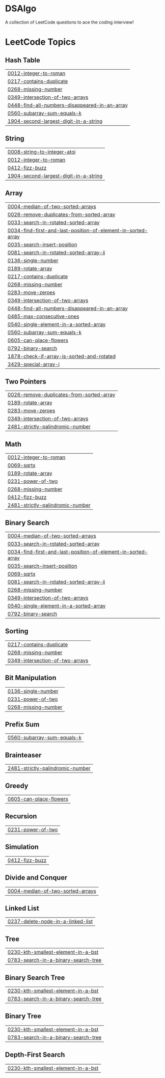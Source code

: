 # DSAlgo
A collection of LeetCode questions to ace the coding interview!
<!---LeetCode Topics Start-->
# LeetCode Topics
## Hash Table
|  |
| ------- |
| [0012-integer-to-roman](https://github.com/mahammadctr/DSAlgo/tree/master/0012-integer-to-roman) |
| [0217-contains-duplicate](https://github.com/mahammadhussain98/DSAlgo/tree/master/0217-contains-duplicate) |
| [0268-missing-number](https://github.com/mahammadhussain98/DSAlgo/tree/master/0268-missing-number) |
| [0349-intersection-of-two-arrays](https://github.com/mahammadhussain98/DSAlgo/tree/master/0349-intersection-of-two-arrays) |
| [0448-find-all-numbers-disappeared-in-an-array](https://github.com/mahammadctr/DSAlgo/tree/master/0448-find-all-numbers-disappeared-in-an-array) |
| [0560-subarray-sum-equals-k](https://github.com/mahammadhussain98/DSAlgo/tree/master/0560-subarray-sum-equals-k) |
| [1904-second-largest-digit-in-a-string](https://github.com/mahammadhussain98/DSAlgo/tree/master/1904-second-largest-digit-in-a-string) |
## String
|  |
| ------- |
| [0008-string-to-integer-atoi](https://github.com/mahammadhussain98/DSAlgo/tree/master/0008-string-to-integer-atoi) |
| [0012-integer-to-roman](https://github.com/mahammadctr/DSAlgo/tree/master/0012-integer-to-roman) |
| [0412-fizz-buzz](https://github.com/mahammadctr/DSAlgo/tree/master/0412-fizz-buzz) |
| [1904-second-largest-digit-in-a-string](https://github.com/mahammadhussain98/DSAlgo/tree/master/1904-second-largest-digit-in-a-string) |
## Array
|  |
| ------- |
| [0004-median-of-two-sorted-arrays](https://github.com/mahammadctr/DSAlgo/tree/master/0004-median-of-two-sorted-arrays) |
| [0026-remove-duplicates-from-sorted-array](https://github.com/mahammadhussain98/DSAlgo/tree/master/0026-remove-duplicates-from-sorted-array) |
| [0033-search-in-rotated-sorted-array](https://github.com/mahammadhussain98/DSAlgo/tree/master/0033-search-in-rotated-sorted-array) |
| [0034-find-first-and-last-position-of-element-in-sorted-array](https://github.com/mahammadhussain98/DSAlgo/tree/master/0034-find-first-and-last-position-of-element-in-sorted-array) |
| [0035-search-insert-position](https://github.com/mahammadhussain98/DSAlgo/tree/master/0035-search-insert-position) |
| [0081-search-in-rotated-sorted-array-ii](https://github.com/mahammadhussain98/DSAlgo/tree/master/0081-search-in-rotated-sorted-array-ii) |
| [0136-single-number](https://github.com/mahammadhussain98/DSAlgo/tree/master/0136-single-number) |
| [0189-rotate-array](https://github.com/mahammadhussain98/DSAlgo/tree/master/0189-rotate-array) |
| [0217-contains-duplicate](https://github.com/mahammadhussain98/DSAlgo/tree/master/0217-contains-duplicate) |
| [0268-missing-number](https://github.com/mahammadhussain98/DSAlgo/tree/master/0268-missing-number) |
| [0283-move-zeroes](https://github.com/mahammadhussain98/DSAlgo/tree/master/0283-move-zeroes) |
| [0349-intersection-of-two-arrays](https://github.com/mahammadhussain98/DSAlgo/tree/master/0349-intersection-of-two-arrays) |
| [0448-find-all-numbers-disappeared-in-an-array](https://github.com/mahammadctr/DSAlgo/tree/master/0448-find-all-numbers-disappeared-in-an-array) |
| [0485-max-consecutive-ones](https://github.com/mahammadhussain98/DSAlgo/tree/master/0485-max-consecutive-ones) |
| [0540-single-element-in-a-sorted-array](https://github.com/mahammadhussain98/DSAlgo/tree/master/0540-single-element-in-a-sorted-array) |
| [0560-subarray-sum-equals-k](https://github.com/mahammadhussain98/DSAlgo/tree/master/0560-subarray-sum-equals-k) |
| [0605-can-place-flowers](https://github.com/mahammadhussain98/DSAlgo/tree/master/0605-can-place-flowers) |
| [0792-binary-search](https://github.com/mahammadhussain98/DSAlgo/tree/master/0792-binary-search) |
| [1878-check-if-array-is-sorted-and-rotated](https://github.com/mahammadhussain98/DSAlgo/tree/master/1878-check-if-array-is-sorted-and-rotated) |
| [3429-special-array-i](https://github.com/mahammadctr/DSAlgo/tree/master/3429-special-array-i) |
## Two Pointers
|  |
| ------- |
| [0026-remove-duplicates-from-sorted-array](https://github.com/mahammadhussain98/DSAlgo/tree/master/0026-remove-duplicates-from-sorted-array) |
| [0189-rotate-array](https://github.com/mahammadhussain98/DSAlgo/tree/master/0189-rotate-array) |
| [0283-move-zeroes](https://github.com/mahammadhussain98/DSAlgo/tree/master/0283-move-zeroes) |
| [0349-intersection-of-two-arrays](https://github.com/mahammadhussain98/DSAlgo/tree/master/0349-intersection-of-two-arrays) |
| [2481-strictly-palindromic-number](https://github.com/mahammadhussain98/DSAlgo/tree/master/2481-strictly-palindromic-number) |
## Math
|  |
| ------- |
| [0012-integer-to-roman](https://github.com/mahammadctr/DSAlgo/tree/master/0012-integer-to-roman) |
| [0069-sqrtx](https://github.com/mahammadhussain98/DSAlgo/tree/master/0069-sqrtx) |
| [0189-rotate-array](https://github.com/mahammadhussain98/DSAlgo/tree/master/0189-rotate-array) |
| [0231-power-of-two](https://github.com/mahammadhussain98/DSAlgo/tree/master/0231-power-of-two) |
| [0268-missing-number](https://github.com/mahammadhussain98/DSAlgo/tree/master/0268-missing-number) |
| [0412-fizz-buzz](https://github.com/mahammadctr/DSAlgo/tree/master/0412-fizz-buzz) |
| [2481-strictly-palindromic-number](https://github.com/mahammadhussain98/DSAlgo/tree/master/2481-strictly-palindromic-number) |
## Binary Search
|  |
| ------- |
| [0004-median-of-two-sorted-arrays](https://github.com/mahammadctr/DSAlgo/tree/master/0004-median-of-two-sorted-arrays) |
| [0033-search-in-rotated-sorted-array](https://github.com/mahammadhussain98/DSAlgo/tree/master/0033-search-in-rotated-sorted-array) |
| [0034-find-first-and-last-position-of-element-in-sorted-array](https://github.com/mahammadhussain98/DSAlgo/tree/master/0034-find-first-and-last-position-of-element-in-sorted-array) |
| [0035-search-insert-position](https://github.com/mahammadhussain98/DSAlgo/tree/master/0035-search-insert-position) |
| [0069-sqrtx](https://github.com/mahammadhussain98/DSAlgo/tree/master/0069-sqrtx) |
| [0081-search-in-rotated-sorted-array-ii](https://github.com/mahammadhussain98/DSAlgo/tree/master/0081-search-in-rotated-sorted-array-ii) |
| [0268-missing-number](https://github.com/mahammadhussain98/DSAlgo/tree/master/0268-missing-number) |
| [0349-intersection-of-two-arrays](https://github.com/mahammadhussain98/DSAlgo/tree/master/0349-intersection-of-two-arrays) |
| [0540-single-element-in-a-sorted-array](https://github.com/mahammadhussain98/DSAlgo/tree/master/0540-single-element-in-a-sorted-array) |
| [0792-binary-search](https://github.com/mahammadhussain98/DSAlgo/tree/master/0792-binary-search) |
## Sorting
|  |
| ------- |
| [0217-contains-duplicate](https://github.com/mahammadhussain98/DSAlgo/tree/master/0217-contains-duplicate) |
| [0268-missing-number](https://github.com/mahammadhussain98/DSAlgo/tree/master/0268-missing-number) |
| [0349-intersection-of-two-arrays](https://github.com/mahammadhussain98/DSAlgo/tree/master/0349-intersection-of-two-arrays) |
## Bit Manipulation
|  |
| ------- |
| [0136-single-number](https://github.com/mahammadhussain98/DSAlgo/tree/master/0136-single-number) |
| [0231-power-of-two](https://github.com/mahammadhussain98/DSAlgo/tree/master/0231-power-of-two) |
| [0268-missing-number](https://github.com/mahammadhussain98/DSAlgo/tree/master/0268-missing-number) |
## Prefix Sum
|  |
| ------- |
| [0560-subarray-sum-equals-k](https://github.com/mahammadhussain98/DSAlgo/tree/master/0560-subarray-sum-equals-k) |
## Brainteaser
|  |
| ------- |
| [2481-strictly-palindromic-number](https://github.com/mahammadhussain98/DSAlgo/tree/master/2481-strictly-palindromic-number) |
## Greedy
|  |
| ------- |
| [0605-can-place-flowers](https://github.com/mahammadhussain98/DSAlgo/tree/master/0605-can-place-flowers) |
## Recursion
|  |
| ------- |
| [0231-power-of-two](https://github.com/mahammadhussain98/DSAlgo/tree/master/0231-power-of-two) |
## Simulation
|  |
| ------- |
| [0412-fizz-buzz](https://github.com/mahammadctr/DSAlgo/tree/master/0412-fizz-buzz) |
## Divide and Conquer
|  |
| ------- |
| [0004-median-of-two-sorted-arrays](https://github.com/mahammadctr/DSAlgo/tree/master/0004-median-of-two-sorted-arrays) |
## Linked List
|  |
| ------- |
| [0237-delete-node-in-a-linked-list](https://github.com/mahammadctr/DSAlgo/tree/master/0237-delete-node-in-a-linked-list) |
## Tree
|  |
| ------- |
| [0230-kth-smallest-element-in-a-bst](https://github.com/mahammadctr/DSAlgo/tree/master/0230-kth-smallest-element-in-a-bst) |
| [0783-search-in-a-binary-search-tree](https://github.com/mahammadctr/DSAlgo/tree/master/0783-search-in-a-binary-search-tree) |
## Binary Search Tree
|  |
| ------- |
| [0230-kth-smallest-element-in-a-bst](https://github.com/mahammadctr/DSAlgo/tree/master/0230-kth-smallest-element-in-a-bst) |
| [0783-search-in-a-binary-search-tree](https://github.com/mahammadctr/DSAlgo/tree/master/0783-search-in-a-binary-search-tree) |
## Binary Tree
|  |
| ------- |
| [0230-kth-smallest-element-in-a-bst](https://github.com/mahammadctr/DSAlgo/tree/master/0230-kth-smallest-element-in-a-bst) |
| [0783-search-in-a-binary-search-tree](https://github.com/mahammadctr/DSAlgo/tree/master/0783-search-in-a-binary-search-tree) |
## Depth-First Search
|  |
| ------- |
| [0230-kth-smallest-element-in-a-bst](https://github.com/mahammadctr/DSAlgo/tree/master/0230-kth-smallest-element-in-a-bst) |
<!---LeetCode Topics End-->
